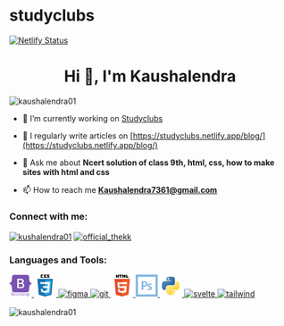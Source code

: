 # studyclubs
[![Netlify Status](https://api.netlify.com/api/v1/badges/edfda092-d1be-40de-b234-27d58cbfeb82/deploy-status)](https://app.netlify.com/sites/studyclub/deploys)


<h1 align="center">Hi 👋, I'm Kaushalendra</h1>
<p align="left"> <img src="https://komarev.com/ghpvc/?username=kaushalendra01&label=Profile%20views&color=0e75b6&style=flat" alt="kaushalendra01" /> </p>

- 🔭 I’m currently working on [Studyclubs](https://studyclubs.netlify.app)

- 📝 I regularly write articles on [https://studyclubs.netlify.app/blog/](https://studyclubs.netlify.app/blog/)

- 💬 Ask me about **Ncert solution of class 9th, html, css, how to make sites with html and css**

- 📫 How to reach me **Kaushalendra7361@gmail.com**

<h3 align="left">Connect with me:</h3>
<p align="left">
<a href="https://codepen.io/kushalendra01" target="blank"><img align="center" src="https://raw.githubusercontent.com/rahuldkjain/github-profile-readme-generator/master/src/images/icons/Social/codepen.svg" alt="kushalendra01" height="30" width="40" /></a>
<a href="https://instagram.com/official_thekk" target="blank"><img align="center" src="https://raw.githubusercontent.com/rahuldkjain/github-profile-readme-generator/master/src/images/icons/Social/instagram.svg" alt="official_thekk" height="30" width="40" /></a>
</p>

<h3 align="left">Languages and Tools:</h3>
<p align="left"> <a href="https://getbootstrap.com" target="_blank" rel="noreferrer"> <img src="https://raw.githubusercontent.com/devicons/devicon/master/icons/bootstrap/bootstrap-plain-wordmark.svg" alt="bootstrap" width="40" height="40"/> </a> <a href="https://www.w3schools.com/css/" target="_blank" rel="noreferrer"> <img src="https://raw.githubusercontent.com/devicons/devicon/master/icons/css3/css3-original-wordmark.svg" alt="css3" width="40" height="40"/> </a> <a href="https://www.figma.com/" target="_blank" rel="noreferrer"> <img src="https://www.vectorlogo.zone/logos/figma/figma-icon.svg" alt="figma" width="40" height="40"/> </a> <a href="https://git-scm.com/" target="_blank" rel="noreferrer"> <img src="https://www.vectorlogo.zone/logos/git-scm/git-scm-icon.svg" alt="git" width="40" height="40"/> </a> <a href="https://www.w3.org/html/" target="_blank" rel="noreferrer"> <img src="https://raw.githubusercontent.com/devicons/devicon/master/icons/html5/html5-original-wordmark.svg" alt="html5" width="40" height="40"/> </a> <a href="https://www.photoshop.com/en" target="_blank" rel="noreferrer"> <img src="https://raw.githubusercontent.com/devicons/devicon/master/icons/photoshop/photoshop-line.svg" alt="photoshop" width="40" height="40"/> </a> <a href="https://www.python.org" target="_blank" rel="noreferrer"> <img src="https://raw.githubusercontent.com/devicons/devicon/master/icons/python/python-original.svg" alt="python" width="40" height="40"/> </a> <a href="https://svelte.dev" target="_blank" rel="noreferrer"> <img src="https://upload.wikimedia.org/wikipedia/commons/1/1b/Svelte_Logo.svg" alt="svelte" width="40" height="40"/> </a> <a href="https://tailwindcss.com/" target="_blank" rel="noreferrer"> <img src="https://www.vectorlogo.zone/logos/tailwindcss/tailwindcss-icon.svg" alt="tailwind" width="40" height="40"/> </a> </p>

<p><img align="center" src="https://github-readme-stats.vercel.app/api/top-langs?username=kaushalendra01&show_icons=true&locale=en&layout=compact" alt="kaushalendra01" /></p>
